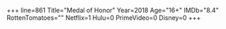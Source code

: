 +++
line=861
Title="Medal of Honor"
Year=2018
Age="16+"
IMDb="8.4"
RottenTomatoes=""
Netflix=1
Hulu=0
PrimeVideo=0
Disney=0
+++

